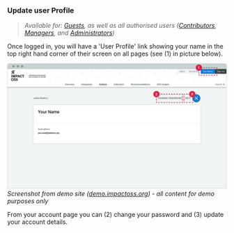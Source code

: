 ### Update user Profile

> _Available for: [Guests](/guests/guest.md), as well as all authorised users ([Contributors](/contributors/contributor.md), [Managers](/managers/manager.md), and [Administrators](/admins/admin.md))_

Once logged in, you will have a 'User Profile' link showing your name in the top right hand corner of their screen on all pages (see (1) in picture below).

![](/assets/g-user-profile.png)
_Screenshot from demo site ([demo.impactoss.org](https://demo.impactoss.org)) - all content for demo purposes only_

From your account page you can (2) change your password and (3) update your account details.